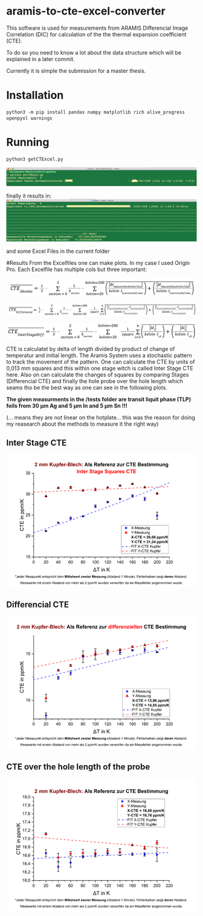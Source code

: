 # aramis-to-cte-excel-converter
This software is used for measurements from ARAMIS Differencial Image Correlation (DIC) for calculation of the the thermal expansion coefficient (CTE).

To do so you need to know a lot about the data structure which will be explained in a later commit.

Currently it is simple the submission for a master thesis.

# Installation
```
python3 -m pip install pandas numpy matplotlib rich alive_progress openpyxl warnings
```

# Running
```
python3 getCTExcel.py 
```

![MacDown Screenshot](./howtostart.png)

finally it results in:
![MacDown Screenshot](./finalImage.png)

and some Excel Files in the current folder

#Results
From the Excelfiles one can make plots. In my case I used Origin Pro. Each Excelfile has multiple cols but three important:


![MacDown Screenshot](./CTEAbolut.png)


![MacDown Screenshot](./CTEdiff.png)


![MacDown Screenshot](./CTEinterStage.png)


CTE is calculatet by delta of length divided by product of change of temperatur and initial length.
The Aramis System uses a stochastic pattern to track the movement of the pattern. One can calculate the CTE by units of 0,013 mm squares and this within one stage witch is called Inter Stage CTE here. Also on can calculate the changes of squares by comparing Stages (Differencial CTE) and finally the hole probe over the hole length which seams tho be the best way as one can see in the following plots.

**The given measurments in the /tests folder are transit liquit phase (TLP) foils from 30 µm Ag and 5 µm In and 5 µm Sn !!!**

(... means they are not linear on the hotplate... this was the reason for doing my reasearch about the methods to measure it the right way)

## Inter Stage CTE
![MacDown Screenshot](./kupferinterstagecte.png)
## Differencial CTE
![MacDown Screenshot](./kupferdiffcte.png)
## CTE over the hole length of the probe
![MacDown Screenshot](./kupferreferenzmessung.png)
